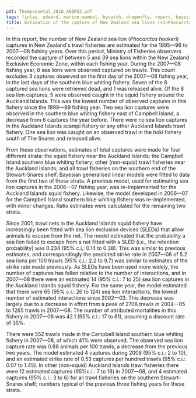 ```yaml
---
pdf: Thompsonetal_2010_AEBR52.pdf
tags: finlay, edward, marine-mammal, bycatch, dragonfly, report, bayesian
title: Estimation of the capture of New Zealand sea lions (<i>Phocarctos hookeri</i>) in trawl fisheries, from 1995–96 to 2007–08
---
```

In this report, the number of New Zealand sea lion (*Phocarctos hookeri*) captures in New Zealand's trawl fisheries are estimated for the 1995—96 to 2007—08 fishing years. Over this period, Ministry of Fisheries observers recorded the capture of between 5 and 39 sea lions within the New Zealand Exclusive Economic Zone, within each fishing year. During the 2007—08 fishing year, 8 sea lions were observed captured on trawls. This count excludes 3 captures observed on the first day of the 2007—08 fishing year, in the last days of the southern blue whiting fishery. Seven of the 8 captured sea lions were retrieved dead, and 1 was released alive. Of the 8 sea lion captures, 5 were observed caught in the squid fishery around the Auckland Islands. This was the lowest number of observed captures in this fishery since the 1998—99 fishing year. Two sea lion captures were observed in the southern blue whiting fishery east of Campbell Island, a decrease from 6 captures the year before. There were no sea lion captures in the Auckland Islands scampi fishery or any other Auckland Islands trawl fishery. One sea lion was caught on an observed trawl in the hoki fishery south of The Snares and released alive.

From these observations, estimates of total captures were made for four different strata: the squid fishery near the Auckland Islands; the Campbell Island southern blue whiting fishery; other (non-squid) trawl fisheries near the Auckland Islands; and all trawl fisheries on the southern end of the Stewart-Snares shelf. Bayesian generalised linear models were fitted to data from the first two of these strata. A previous model, used for estimating sea lion captures in the 2006—07 fishing year, was re-implemented for the Auckland Islands squid fishery. Likewise, the model developed in 2006—07 for the Campbell Island southern blue whiting fishery was re-implemented, with minor changes. Ratio estimates were calculated for the remaining two strata.

Since 2001, trawl nets in the Auckland Islands squid fishery have increasingly been fitted with sea lion exclusion devices (SLEDs) that allow animals to escape from the net. The model estimated that the probability a sea lion failed to escape from a net fitted with a SLED (i.e., the retention probability) was 0.234 (95% c.i,: 0.14 to 0.38). This was similar to previous estimates, and correspondingly the predicted strike rate in 2007—08 of 5.2 sea lions per 100 trawls (95% c.i.: 2.2 to 9.7) was similar to estimates of the strike rate made previously. As SLEDs have been used more widely, the number of captures has fallen relative to the number of interactions, and in 2007—08 there were an estimated 14 (95% c.i.: 7 to 25) sea lion captures in the Auckland Islands squid fishery. For the same year, the model estimated that there were 65 (95% c.i.: 26 to 124) sea lion interactions, the lowest number of estimated interactions since 2002—03. This decrease was largely due to a decrease in effort from a peak of 2706 trawls in 2004—05 to 1265 trawls in 2007—08. The number of attributed mortalities in this fishery in 2007—08 was 42.1 (95% c.i.: 17 to 81), assuming a discount rate of 35%.

There were 552 trawls made in the Campbell Island southern blue whiting fishery in 2007—08, of which 41% were observed. The observed sea lion capture rate was 0.88 animals per 100 trawls, a decrease from the previous two years. The model estimated 4 captures during 2008 (95% c.i.: 2 to 10), and an estimated strike rate of 0.53 captures per hundred trawls (95% c.i.: 0.07 to 1.45). In other (non-squid) Auckland Islands trawl fisheries there were 12 estimated captures (95%c.i.: 7 to 18) in 2007—08, and 4 estimated captures (95% c.i.: 3 to 6) for all trawl fisheries on the southern Stewart-Snares shelf; numbers typical of the previous three fishing years for these strata.
